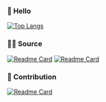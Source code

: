 ### 👋 Hello

[![Top Langs](https://github-readme-stats.vercel.app/api/top-langs/?username=kasoqian&layout=compact)](https://github.com/kasoqian/)


### 👨‍🔧‍ Source 

[![Readme Card](https://github-readme-stats.vercel.app/api/pin/?username=jilaokang&repo=coder-dictionary)](https://github.com/jilaokag/coder-dictionary)
[![Readme Card](https://github-readme-stats.vercel.app/api/pin/?username=jilaokang&repo=pure-layout)](https://github.com/jilaokag/pure-layout)

### 🤖 Contribution

[![Readme Card](https://github-readme-stats.vercel.app/api/pin/?username=nimoc&repo=gulp-book)](https://github.com/nimoc/gulp-book)
